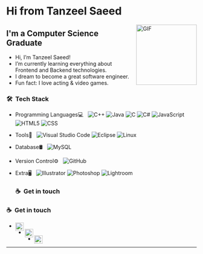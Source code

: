 <!---
TanSaeed/TanSaeed is a ✨ special ✨ repository because its `README.md` (this file) appears on your GitHub profile.
You can click the Preview link to take a look at your changes.
--->

# Hi from Tanzeel Saeed

<img align="right" alt="GIF" height="160px" src="https://media4.giphy.com/media/SEO7ub2q1fORa/giphy.gif" />

## I'm a Computer Science Graduate

- Hi, I’m Tanzeel Saeed!
- I’m currently learning everything about Frontend and Backend technologies.
- I dream to become a great software engineer. 
- Fun fact: I love acting & video games.

<h3> 🛠 &nbsp;Tech Stack</h3>

- Programming Languages💻 &nbsp;
  ![C++](https://img.shields.io/badge/-C++-333333?style=flat&logo=Cplusplus)
  ![Java](https://img.shields.io/badge/-Java-333333?style=flat&logo=java)
  ![C](https://img.shields.io/badge/-C-333333?style=flat&logo=C%2B%2B&logo)
  ![C#](https://img.shields.io/badge/-C#-333333?style=flat&logo)
  ![JavaScript](https://img.shields.io/badge/-JavaScript-333333?style=flat&logo=javascript)
  ![HTML5](https://img.shields.io/badge/-HTML5-333333?style=flat&logo=HTML5)
  ![CSS](https://img.shields.io/badge/-CSS-333333?style=flat&logo=CSS3&logoColor=1572B6)
  <!-- ![Bootstrap](https://img.shields.io/badge/-Bootstrap-333333?style=flat&logo=bootstrap&logoColor=563D7C) -->
  <!-- ![Node.js](https://img.shields.io/badge/-Node.js-333333?style=flat&logo=node.js) -->
  <!-- ![React](https://img.shields.io/badge/-React-333333?style=flat&logo=react) -->
- Tools🔧 &nbsp;
  ![Visual Studio Code](https://img.shields.io/badge/-Visual%20Studio%20Code-333333?style=flat&logo=visual-studio-code&logoColor=007ACC)
  ![Eclipse](https://img.shields.io/badge/-Eclipse-333333?style=flat&logo=eclipse-ide&logoColor=2C2255)
  ![Linux](https://img.shields.io/badge/-Linux-333333?style=flat&logo=linux)
- Database🛢 &nbsp;
  ![MySQL](https://img.shields.io/badge/-MySQL-333333?style=flat&logo=mysql)
- Version Control⚙️ &nbsp;
  ![GitHub](https://img.shields.io/badge/-GitHub-333333?style=flat&logo=github)
- Extra🖥 &nbsp;
  ![Illustrator](https://img.shields.io/badge/-Illustrator-333333?style=flat&logo=adobe-illustrator)
  ![Photoshop](https://img.shields.io/badge/-Photoshop-333333?style=flat&logo=adobe-photoshop)
  ![Lightroom](https://img.shields.io/badge/-lightroom-333333?style=flat&logo=adobe-lightroom)
  
  <h3>☕ &nbsp;Get in touch</h3>
  
<h3>☕ &nbsp;Get in touch</h3>
  
- <a href="https://twitter.com/tanzsaeed">
  <img align="left" alt="Tanzeel Saeed | Twitter" width="22px" src="https://cdn.jsdelivr.net/npm/simple-icons@v3/icons/twitter.svg" />
  </a>
- <a href="https://www.linkedin.com/in/tanzeel-saeed/">
  <img align="left" alt="Tanzeel Saeed | Linkdin" width="22px" src="https://cdn.jsdelivr.net/npm/simple-icons@v3/icons/linkedin.svg" />
  </a>
- <a href="https://www.instagram.com/tanzsaeed/">
  <img align="left" alt="Tanzeel Saeed | Instagram" width="22px" src="https://cdn.jsdelivr.net/npm/simple-icons@v3/icons/instagram.svg" />
  </a>
---
  
